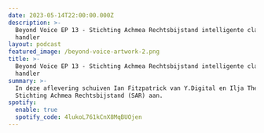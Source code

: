 ```yaml
---
date: 2023-05-14T22:00:00.000Z
description: >-
  Beyond Voice EP 13 - Stichting Achmea Rechtsbijstand intelligente claim
  handler
layout: podcast
featured_image: /beyond-voice-artwork-2.png
title: >-
  Beyond Voice EP 13 - Stichting Achmea Rechtsbijstand intelligente claim
  handler
summary: >-
  In deze aflevering schuiven Ian Fitzpatrick van Y.Digital en Ilja Themen van
  Stichting Achmea Rechtsbijstand (SAR) aan. 
spotify:
  enable: true
  spotify_code: 4lukoL761kCnX8MqBUOjen
---
```




